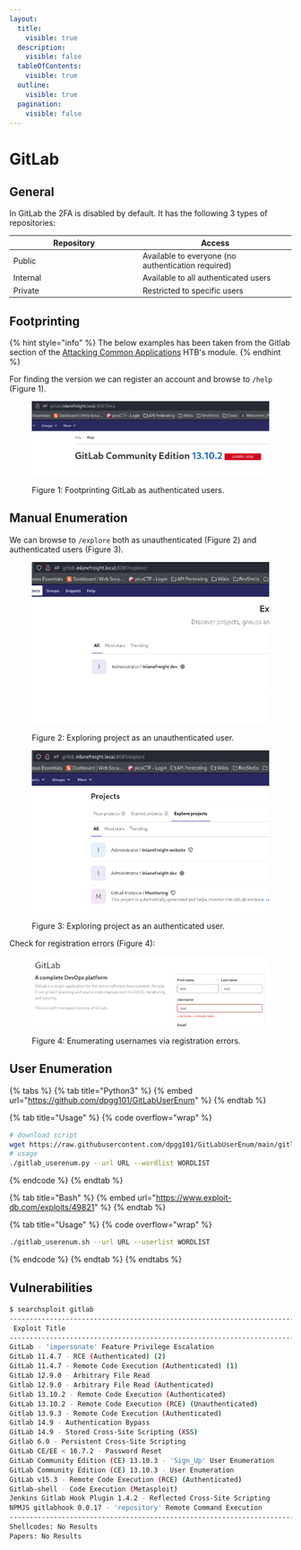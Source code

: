 ```yaml
---
layout:
  title:
    visible: true
  description:
    visible: false
  tableOfContents:
    visible: true
  outline:
    visible: true
  pagination:
    visible: false
---
```


# GitLab

## General

In GitLab the 2FA is disabled by default. It has the following 3 types of repositories:

<table><thead><tr><th width="217">Repository</th><th>Access</th></tr></thead><tbody><tr><td>Public</td><td>Available to everyone (no authentication required)</td></tr><tr><td>Internal</td><td>Available to all authenticated users</td></tr><tr><td>Private</td><td>Restricted to specific users</td></tr></tbody></table>

## Footprinting

{% hint style="info" %}
The below examples has been taken from the Gitlab section of the [Attacking Common Applications](https://academy.hackthebox.com/module/113) HTB's module.
{% endhint %}

For finding the version we can register an account and browse to `/help` (Figure 1).

<figure><img src="../../.gitbook/assets/gitlab_help.png" alt=""><figcaption><p>Figure 1: Footprinting GitLab as authenticated users.</p></figcaption></figure>

## Manual Enumeration

We can browse to `/explore` both as unauthenticated (Figure 2) and authenticated users (Figure 3).

<div>

<figure><img src="../../.gitbook/assets/gitlab_explore_unauth.png" alt=""><figcaption><p>Figure 2: Exploring project as an unauthenticated user.</p></figcaption></figure>

 

<figure><img src="../../.gitbook/assets/gitlab_explore_auth.png" alt=""><figcaption><p>Figure 3: Exploring project as an authenticated user.</p></figcaption></figure>

</div>

Check for registration errors (Figure 4):

<figure><img src="../../.gitbook/assets/gitlab_reg_error.png" alt=""><figcaption><p>Figure 4: Enumerating usernames via registration errors.</p></figcaption></figure>



## User Enumeration

{% tabs %}
{% tab title="Python3" %}
{% embed url="https://github.com/dpgg101/GitLabUserEnum" %}
{% endtab %}

{% tab title="Usage" %}
{% code overflow="wrap" %}
```bash
# download script
wget https://raw.githubusercontent.com/dpgg101/GitLabUserEnum/main/gitlab_userenum.py
# usage
./gitlab_userenum.py --url URL --wordlist WORDLIST
```
{% endcode %}
{% endtab %}

{% tab title="Bash" %}
{% embed url="https://www.exploit-db.com/exploits/49821" %}
{% endtab %}

{% tab title="Usage" %}
{% code overflow="wrap" %}
```bash
./gitlab_userenum.sh --url URL --userlist WORDLIST
```
{% endcode %}
{% endtab %}
{% endtabs %}

## Vulnerabilities

```bash
$ searchsploit gitlab
------------------------------------------------------------------------------------------------------------------------------------------------------------------------------- ---------------------------------
 Exploit Title                                                                                                                                                                 |  Path
------------------------------------------------------------------------------------------------------------------------------------------------------------------------------- ---------------------------------
GitLab - 'impersonate' Feature Privilege Escalation                                                                                                                            | ruby/webapps/40236.txt
GitLab 11.4.7 - RCE (Authenticated) (2)                                                                                                                                        | ruby/webapps/49334.py
GitLab 11.4.7 - Remote Code Execution (Authenticated) (1)                                                                                                                      | ruby/webapps/49257.py
GitLab 12.9.0 - Arbitrary File Read                                                                                                                                            | ruby/webapps/48431.txt
Gitlab 12.9.0 - Arbitrary File Read (Authenticated)                                                                                                                            | ruby/webapps/49076.py
Gitlab 13.10.2 - Remote Code Execution (Authenticated)                                                                                                                         | ruby/webapps/49951.py
GitLab 13.10.2 - Remote Code Execution (RCE) (Unauthenticated)                                                                                                                 | ruby/webapps/50532.txt
Gitlab 13.9.3 - Remote Code Execution (Authenticated)                                                                                                                          | ruby/webapps/49944.py
Gitlab 14.9 - Authentication Bypass                                                                                                                                            | ruby/webapps/50888.txt
GitLab 14.9 - Stored Cross-Site Scripting (XSS)                                                                                                                                | ruby/webapps/50889.txt
Gitlab 6.0 - Persistent Cross-Site Scripting                                                                                                                                   | php/webapps/30329.sh
GitLab CE/EE < 16.7.2 - Password Reset                                                                                                                                         | java/remote/51889.txt
GitLab Community Edition (CE) 13.10.3 - 'Sign_Up' User Enumeration                                                                                                             | ruby/webapps/49822.txt
GitLab Community Edition (CE) 13.10.3 - User Enumeration                                                                                                                       | ruby/webapps/49821.sh
GitLab v15.3 - Remote Code Execution (RCE) (Authenticated)                                                                                                                     | ruby/webapps/51181.py
Gitlab-shell - Code Execution (Metasploit)                                                                                                                                     | linux/remote/34362.rb
Jenkins Gitlab Hook Plugin 1.4.2 - Reflected Cross-Site Scripting                                                                                                              | java/webapps/47927.txt
NPMJS gitlabhook 0.0.17 - 'repository' Remote Command Execution                                                                                                                | json/webapps/47420.txt
------------------------------------------------------------------------------------------------------------------------------------------------------------------------------- ---------------------------------
Shellcodes: No Results
Papers: No Results
```
